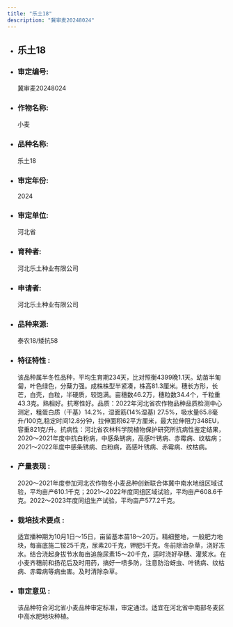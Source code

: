 ```yaml
---
title: "乐土18"
description: "冀审麦20248024"
---
```

* ## 乐土18
* ###  审定编号:  
   冀审麦20248024

*  ### 作物名称:  
   小麦

*   ###  品种名称: 
    乐土18

*   ### 审定年份: 
    2024

*   ### 审定单位:  
    河北省

*   ### 育种者:  
    河北乐土种业有限公司

*   ### 申请者:  
    河北乐土种业有限公司

*   ### 品种来源:  
    泰农18/矮抗58

*   ### 特征特性 : 
    该品种属半冬性品种，平均生育期234天，比对照衡4399晚1.1天。幼苗半匍匐，叶色绿色，分蘖力强。成株株型半紧凑，株高81.3厘米。穗长方形，长芒，白壳，白粒，半硬质，较饱满。亩穗数46.2万，穗粒数34.4个，千粒重43.3克。熟相好。抗寒性好。品质：2022年河北省农作物品种品质检测中心测定，粗蛋白质（干基）14.2%，湿面筋(14%湿基) 27.5%，吸水量65.8毫升/100克,稳定时间12.8分钟，拉伸面积62平方厘米，最大拉伸阻力348EU，容重821克/升。抗病性：河北省农林科学院植物保护研究所抗病性鉴定结果，2020～2021年度中抗白粉病，中感条锈病，高感叶锈病、赤霉病、纹枯病；2021～2022年度中感条锈病、白粉病，高感叶锈病、赤霉病、纹枯病。

*   ### 产量表现 : 
    2020～2021年度参加河北农作物冬小麦品种创新联合体冀中南水地组区域试验，平均亩产610.1千克；2021～2022年度同组区域试验，平均亩产608.6千克。2022～2023年度同组生产试验，平均亩产577.2千克。

*   ### 栽培技术要点 : 
    适宜播种期为10月1日～15日，亩留基本苗18～20万。精细整地，一般肥力地块，每亩底施二铵25千克，尿素20千克，钾肥5千克。冬前除治杂草，浇好冻水。结合浇起身拔节水每亩追施尿素15～20千克，适时浇好孕穗、灌浆水。在小麦齐穗前和扬花后及时用药，搞好一喷多防，注意防治蚜虫、叶锈病、纹枯病、赤霉病等病虫害。及时清除杂草。

*   ### 审定意见 : 
    该品种符合河北省小麦品种审定标准，审定通过。适宜在河北省中南部冬麦区中高水肥地块种植。
